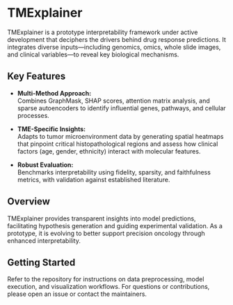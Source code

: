 # TMExplainer

TMExplainer is a prototype interpretability framework under active development that deciphers the drivers behind drug response predictions. It integrates diverse inputs—including genomics, omics, whole slide images, and clinical variables—to reveal key biological mechanisms.

## Key Features

- **Multi-Method Approach:**  
  Combines GraphMask, SHAP scores, attention matrix analysis, and sparse autoencoders to identify influential genes, pathways, and cellular processes.

- **TME-Specific Insights:**  
  Adapts to tumor microenvironment data by generating spatial heatmaps that pinpoint critical histopathological regions and assess how clinical factors (age, gender, ethnicity) interact with molecular features.

- **Robust Evaluation:**  
  Benchmarks interpretability using fidelity, sparsity, and faithfulness metrics, with validation against established literature.

## Overview

TMExplainer provides transparent insights into model predictions, facilitating hypothesis generation and guiding experimental validation. As a prototype, it is evolving to better support precision oncology through enhanced interpretability.

## Getting Started

Refer to the repository for instructions on data preprocessing, model execution, and visualization workflows. For questions or contributions, please open an issue or contact the maintainers.

